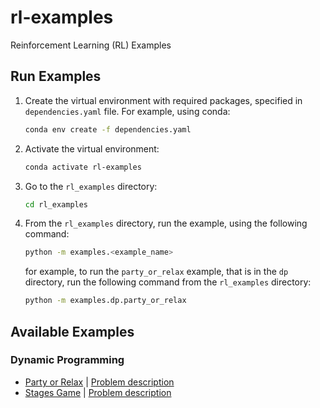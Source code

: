 # rl-examples

Reinforcement Learning (RL) Examples

## Run Examples

1. Create the virtual environment with required packages, specified in `dependencies.yaml` file. For example, using conda:

    ```bash
    conda env create -f dependencies.yaml
    ```

2. Activate the virtual environment:

    ```bash
    conda activate rl-examples
    ```

3. Go to the `rl_examples` directory:

    ```bash
    cd rl_examples
    ```

4. From the `rl_examples` directory, run the example, using the following command:

    ```bash
    python -m examples.<example_name>
    ```

    for example, to run the `party_or_relax` example, that is in the `dp` directory, run the following command from the `rl_examples` directory:

    ```bash
    python -m examples.dp.party_or_relax
    ```

## Available Examples

### Dynamic Programming

- [Party or Relax](rl_examples/examples/dp/party_or_relax.py) | [Problem description](https://artint.info/3e/html/ArtInt3e.Ch12.S5.html)
- [Stages Game](rl_examples/examples/dp/stages_game.py) | [Problem description](https://towardsdatascience.com/getting-started-with-markov-decision-processes-reinforcement-learning-ada7b4572ffb)

